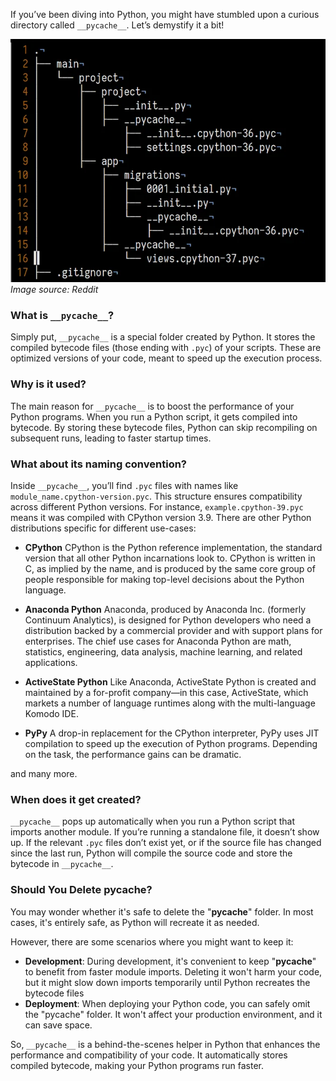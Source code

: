 If you’ve been diving into Python, you might have stumbled upon a curious directory called `__pycache__`. Let’s demystify it a bit!

![pycache_image](./pycache.webp)
*Image source: Reddit*

### What is `__pycache__`?
Simply put, `__pycache__` is a special folder created by Python. It stores the compiled bytecode files (those ending with `.pyc`) of your scripts. These are optimized versions of your code, meant to speed up the execution process.

### Why is it used?
The main reason for `__pycache__` is to boost the performance of your Python programs. When you run a Python script, it gets compiled into bytecode. By storing these bytecode files, Python can skip recompiling on subsequent runs, leading to faster startup times.

### What about its naming convention?
Inside `__pycache__`, you’ll find `.pyc` files with names like `module_name.cpython-version.pyc`. This structure ensures compatibility across different Python versions. For instance, `example.cpython-39.pyc` means it was compiled with CPython version 3.9. There are other Python distributions specific for different use-cases:

- **CPython**
CPython is the Python reference implementation, the standard version that all other Python incarnations look to. CPython is written in C, as implied by the name, and is produced by the same core group of people responsible for making top-level decisions about the Python language.

- **Anaconda Python**
Anaconda, produced by Anaconda Inc. (formerly Continuum Analytics), is designed for Python developers who need a distribution backed by a commercial provider and with support plans for enterprises. The chief use cases for Anaconda Python are math, statistics, engineering, data analysis, machine learning, and related applications.

- **ActiveState Python**
Like Anaconda, ActiveState Python is created and maintained by a for-profit company—in this case, ActiveState, which markets a number of language runtimes along with the multi-language Komodo IDE.

- **PyPy**
A drop-in replacement for the CPython interpreter, PyPy uses JIT compilation to speed up the execution of Python programs. Depending on the task, the performance gains can be dramatic. 

and many more. 

### When does it get created?
`__pycache__` pops up automatically when you run a Python script that imports another module. If you’re running a standalone file, it doesn’t show up. If the relevant `.pyc` files don’t exist yet, or if the source file has changed since the last run, Python will compile the source code and store the bytecode in `__pycache__`.

### Should You Delete __pycache__?
You may wonder whether it's safe to delete the "__pycache__" folder. In most cases, it's entirely safe, as Python will recreate it as needed.

However, there are some scenarios where you might want to keep it:

- **Development**: During development, it's convenient to keep "__pycache__" to benefit from faster module imports. Deleting it won't harm your code, but it might slow down imports temporarily until Python recreates the bytecode files
- **Deployment**: When deploying your Python code, you can safely omit the "pycache" folder. It won't affect your production environment, and it can save space.

So, `__pycache__` is a behind-the-scenes helper in Python that enhances the performance and compatibility of your code. It automatically stores compiled bytecode, making your Python programs run faster.